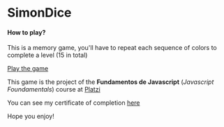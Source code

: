 # SimonDice 

#### How to play?

This is a memory game, you'll have to repeat each sequence of colors to complete a level (15 in total)

[Play the game](https://juliocanizalez.github.io/SimonDice/)

This game is the project of the **Fundamentos de Javascript** (*Javascript Foundamentals*) course at [Platzi](https://platzi.com)

You can see my certificate of completion [here](https://platzi.com/@juliocanizalez/curso/1339-fundamentos-javascript/diploma/detalle/)

Hope you enjoy!